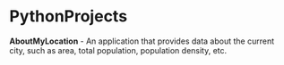 # PythonProjects


**AboutMyLocation** - An application that provides data about the current city, such as area, total population, population density, etc.
